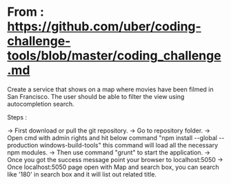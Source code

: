 
# From : https://github.com/uber/coding-challenge-tools/blob/master/coding_challenge.md

Create a service that shows on a map where movies have been filmed in San Francisco. The user should be able to filter the view using autocompletion search.



Steps  : 

-> First download or pull the git repository. 
-> Go to repository folder. 
-> Open cmd with admin rights and hit below command "npm install --global --production windows-build-tools" this command will load all the necessary npm modules. 
-> Then use command "grunt" to start the application. 
-> Once you got the success message point your browser to localhost:5050
-> Once localhost:5050 page open with Map and search box, you can search like '180' in search box and it will list out related title.  
